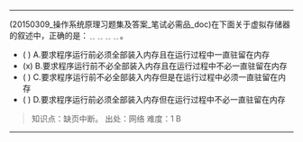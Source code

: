 ---
(20150309_操作系统原理习题集及答案_笔试必需品_doc)在下面关于虚拟存储器的叙述中，正确的是：﹎﹎﹎﹎。
- ( ) A.要求程序运行前必须全部装入内存且在运行过程中一直驻留在内存 
- (x) B.要求程序运行前不必全部装入内存且在运行过程中不必一直驻留在内存
- ( ) C.要求程序运行前不必全部装入内存但是在运行过程中必须一直驻留在内存 
- ( ) D.要求程序运行前必须全部装入内存但在运行过程中不必一直驻留在内存

> 知识点：缺页中断。
> 出处：网络
> 难度：1
> B

---